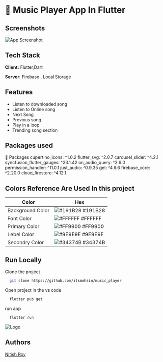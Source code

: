 
# 📙 Music Player App In Flutter

## Screenshots

![App Screenshot](https://blogger.googleusercontent.com/img/b/R29vZ2xl/AVvXsEhGwN0nWXGTpVLpIsRSmToNSBS8tu_G_wr54T3q05uUU75YyHtQyj8sxx_d9V-0Vj43XZZCd9OBlc1zpdBT9k3RgPTZQvxRYzXgMhQ5gT9P29YZ8qOMB3dMpw2zPNhxSy1-CJmNqRdah_W8c9uHLoLqjdDyOaFvalCTZAGzeX5sk6ztT_FRlmOSC4tOop8/s1920/Thumail.jpg)


## Tech Stack

**Client:** Flutter,Dart

**Server:** Firebase , Local Storage

## Features

- Listen to downloaded song 
- Listen to Online song
- Next Song
- Previous song 
- Play in a loop
- Trending song section 

## Packages used 
📁 Packages 
  cupertino_icons: ^1.0.2
  flutter_svg: ^2.0.7
  carousel_slider: ^4.2.1
  syncfusion_flutter_gauges: ^23.1.42
  on_audio_query: ^2.9.0
  permission_handler: ^11.0.1
  just_audio: ^0.9.35
  get: ^4.6.6
  firebase_core: ^2.20.0
  cloud_firestore: ^4.12.1
   
## Colors Reference Are Used In this project 

| Color             | Hex                                                                |
| ----------------- | ------------------------------------------------------------------ |
| Background Color | ![#191B28](https://via.placeholder.com/10/191B28?text=+) #191B28 |
| Font Color | ![#FFFFFF](https://via.placeholder.com/10/FFFFFF?text=+) #FFFFFF |
| Primary Color | ![#FF9900](https://via.placeholder.com/10/FF9900?text=+) #FF9900 |
| Lebel Color | ![#9E9E9E](https://via.placeholder.com/10/9E9E9E?text=+) #9E9E9E |
| Secondry Color | ![#34374B](https://via.placeholder.com/10/34374B?text=+) #34374B |


## Run Locally

Clone the project

```bash
  git clone https://github.com/itsmohsin/music_player
```

Open project in the vs code

```bash
  flutter pub get
```

run app 

```bash
  flutter run
```


![Logo](https://blogger.googleusercontent.com/img/b/R29vZ2xl/AVvXsEgBFy3KKaPY3ohLI6sbz90qZf-5l0k1D6a9qHe_l9pPWRfdEaR58Q5k5D1CSs7CgA3u1dfJ9l5Ll-FZFscypotQIma5HWn4shtMV9_EdloXxjZ4nlY98RVC2f5hJIhg4qn_rTxj6VLIhKMmuzBlJHBCU2K4bpc5XE8PSu_Y5rMXrSu4Ih0LFOL7SlL_zU8/s783/Group%2011.png)


## Authors

<a href="https://www.github.com/itsmohsin](https://itsmohsin.github.io/)https://itsmohsin.github.io/" target="blank">Nitish Roy </a>

